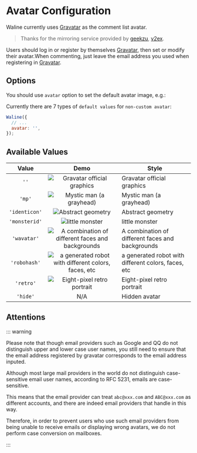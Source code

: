 # Avatar Configuration

Waline currently uses [Gravatar][1] as the comment list avatar.

> Thanks for the mirroring service provided by [geekzu](https://cdn.geekzu.org/cached.html), [v2ex](https://v2ex.com).

Users should log in or register by themselves [Gravatar][1], then set or modify their avatar.When commenting, just leave the email address you used when registering in [Gravatar][1].

<!-- more -->

## Options

You should use `avatar` option to set the default avatar image, e.g.:

Currently there are 7 types of `default values` for `non-custom avatar`:

```js
Waline({
  // ...
  avatar: '',
});
```

## Available Values

|     Value     |                                                               Demo                                                               | Style                                               |
| :-----------: | :------------------------------------------------------------------------------------------------------------------------------: | --------------------------------------------------- |
|     `''`      |                   ![Gravatar official graphics](//sdn.geekzu.org/avatar/d41d8cd98f00b204e9800998ecf8427e?s=40)                   | Gravatar official graphics                          |
|    `'mp'`     |                  ![Mystic man (a grayhead)](//sdn.geekzu.org/avatar/d41d8cd98f00b204e9800998ecf8427e?s=40&d=mp)                  | Mystic man (a grayhead)                             |
| `'identicon'` |                 ![Abstract geometry](//sdn.geekzu.org/avatar/d41d8cd98f00b204e9800998ecf8427e?s=40&d=identicon)                  | Abstract geometry                                   |
| `'monsterid'` |                   ![little monster](//sdn.geekzu.org/avatar/d41d8cd98f00b204e9800998ecf8427e?s=40&d=monsterid)                   | little monster                                      |
|  `'wavatar'`  |   ![A combination of different faces and backgrounds](//sdn.geekzu.org/avatar/d41d8cd98f00b204e9800998ecf8427e?s=40&d=wavatar)   | A combination of different faces and backgrounds    |
| `'robohash'`  | ![a generated robot with different colors, faces, etc](//sdn.geekzu.org/avatar/d41d8cd98f00b204e9800998ecf8427e?s=40&d=robohash) | a generated robot with different colors, faces, etc |
|   `'retro'`   |               ![Eight-pixel retro portrait](//sdn.geekzu.org/avatar/d41d8cd98f00b204e9800998ecf8427e?s=40&d=retro)               | Eight-pixel retro portrait                          |
|   `'hide'`    |                                                               N/A                                                                | Hidden avatar                                       |

[1]: http://gravatar.com/

## Attentions

::: warning

Please note that though email providers such as Google and QQ do not distinguish upper and lower case user names, you still need to ensure that the email address registered by gravatar corresponds to the email address inputed.

Although most large mail providers in the world do not distinguish case-sensitive email user names, according to RFC 5231, emails are case-sensitive.

This means that the email provider can treat `abc@xxx.com` and `ABC@xxx.com` as different accounts, and there are indeed email providers that handle in this way.

Therefore, in order to prevent users who use such email providers from being unable to receive emails or displaying wrong avatars, we do not perform case conversion on mailboxes.

:::
